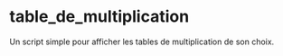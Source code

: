 # table_de_multiplication
Un script simple pour afficher les tables de multiplication de son choix. 
